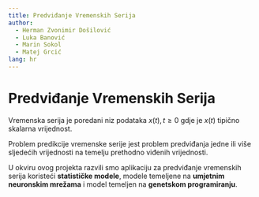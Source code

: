 ```yaml
---
title: Predviđanje Vremenskih Serija
author:
  - Herman Zvonimir Došilović
  - Luka Banović
  - Marin Sokol
  - Matej Grcić
lang: hr
---
```


# Predviđanje Vremenskih Serija

Vremenska serija je poredani niz podataka $x(t), t \geq 0$ gdje je $x(t)$
tipično skalarna vrijednost.

Problem predikcije vremenske serije jest problem predviđanja jedne ili više
sljedećih vrijednosti na temelju prethodno viđenih vrijednosti.

U okviru ovog projekta razvili smo aplikaciju za predviđanje vremenskih serija
koristeći **statističke modele**, modele temeljene na **umjetnim neuronskim
mrežama** i model temeljen na **genetskom programiranju**.
